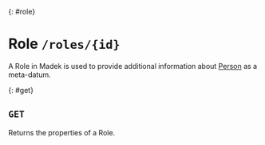 {: #role}
# Role `/roles/{id}`

A Role in Madek is used to provide additional information about [Person] as a meta-datum.

  [Person]: /resources/person.html


{: #get}
## `GET`

Returns the properties of a Role.
